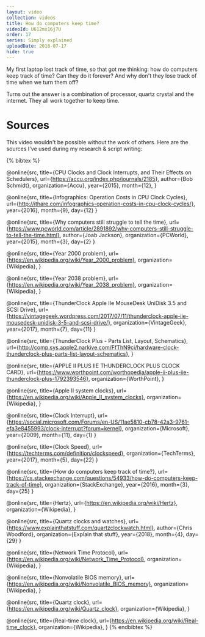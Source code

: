 ```yaml
---
layout: video
collection: videos
title: How do computers keep time?
videoId: U612mx16j7U
order: 17
series: Simply explained
uploadDate: 2018-07-17
hide: true
---
```


My first laptop lost track of time, so that got me thinking: how do computers keep track of time? Can they do it forever? And why don't they lose track of time when we turn them off?

Turns out the answer is a combination of processor, quartz crystal and the internet. They all work together to keep time.

# Sources
This video wouldn't be possible without the work of others. Here are the sources I've used during my research & script writing:

{% bibtex %}

@online{src,
    title={CPU Clocks and Clock Interrupts, and Their Effects on Schedulers},
    url={https://accu.org/index.php/journals/2185},
    author={Bob Schmidt},
    organization={Accu},
    year={2015},
    month={12},
}

@online{src,
    title={Infographics: Operation Costs in CPU Clock Cycles},
    url={http://ithare.com/infographics-operation-costs-in-cpu-clock-cycles/},
    year={2016},
    month={9},
    day={12}
}

@online{src,
    title={Why computers still struggle to tell the time},
    url={https://www.pcworld.com/article/2891892/why-computers-still-struggle-to-tell-the-time.html},
    author={Joab Jackson},
    organization={PCWorld},
    year={2015},
    month={3},
    day={2}
}

@online{src,
    title={Year 2000 problem},
    url={https://en.wikipedia.org/wiki/Year_2000_problem},
    organization={Wikipedia},
}

@online{src,
    title={Year 2038 problem},
    url={https://en.wikipedia.org/wiki/Year_2038_problem},
    organization={Wikipedia},
}

@online{src,
    title={ThunderClock Apple IIe MouseDesk UniDisk 3.5 and SCSI Drive},
    url={https://vintagegeek.wordpress.com/2017/07/11/thunderclock-apple-iie-mousedesk-unidisk-3-5-and-scsi-drive/},
    organization={VintageGeek},
    year={2017},
    month={7},
    day={11}
}

@online{src,
    title={ThunderClock Plus - Parts List, Layout, Schematics},
    url={http://comp.sys.apple2.narkive.com/FfThN9ci/hardware-clock-thunderclock-plus-parts-list-layout-schematics},
}

@online{src,
    title={APPLE II PLUS IIE THUNDERCLOCK PLUS CLOCK CARD},
    url={https://www.worthpoint.com/worthopedia/apple-ii-plus-iie-thunderclock-plus-1792393546},
    organization={WorthPoint},
}

@online{src,
    title={Apple II system clocks},
    url={https://en.wikipedia.org/wiki/Apple_II_system_clocks},
    organization={Wikipedia},
}

@online{src,
    title={Clock Interrupt},
    url={https://social.microsoft.com/Forums/en-US/11ae5810-cb78-42a3-9761-efa3e8455993/clock-interrupt?forum=kernel},
    organization={Microsoft},
    year={2009},
    month={11},
    day={1}
}

@online{src,
    title={Clock Speed},
    url={https://techterms.com/definition/clockspeed},
    organization={TechTerms},
    year={2017},
    month={5},
    day={22}
}

@online{src,
    title={How do computers keep track of time?},
    url={https://cs.stackexchange.com/questions/54933/how-do-computers-keep-track-of-time},
    organization={StackExchange},
    year={2016},
    month={3},
    day={25}
}

@online{src,
    title={Hertz},
    url={https://en.wikipedia.org/wiki/Hertz},
    organization={Wikipedia},
}

@online{src,
    title={Quartz clocks and watches},
    url={https://www.explainthatstuff.com/quartzclockwatch.html},
    author={Chris Woodford},
    organization={Explain that stuff},
    year={2018},
    month={4},
    day={29}
}

@online{src,
    title={Network Time Protocol},
    url={https://en.wikipedia.org/wiki/Network_Time_Protocol},
    organization={Wikipedia},
}

@online{src,
    title={Nonvolatile BIOS memory},
    url={https://en.wikipedia.org/wiki/Nonvolatile_BIOS_memory},
    organization={Wikipedia},
}

@online{src,
    title={Quartz clock},
    url={https://en.wikipedia.org/wiki/Quartz_clock},
    organization={Wikipedia},
}

@online{src,
    title={Real-time clock},
    url={https://en.wikipedia.org/wiki/Real-time_clock},
    organization={Wikipedia},
}
{% endbibtex %}
